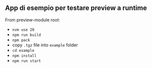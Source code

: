 ## App di esempio per testare preview a runtime

From preview-module root:  
- `nvm use 20`
- `npm run build`
- `npm pack`
- copy `.tgz` file into `example` folder
- `cd example`
- `npm install`
- `npm run start`